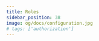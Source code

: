 ```yaml
---
title: Roles
sidebar_position: 38
image: og/docs/configuration.jpg
# tags: ['authorization']
---
```


